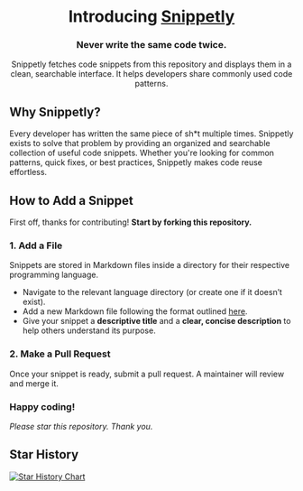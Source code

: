 <div align="center">
  <h1>Introducing <a href="https://snippetly.vercel.app">Snippetly</a></h1>
  <h3>Never write the same code twice.</h3>
  <p>Snippetly fetches code snippets from this repository and displays them in a clean, searchable interface. It helps developers share commonly used code patterns.</p>
</div>


## Why Snippetly?
Every developer has written the same piece of sh*t multiple times. Snippetly exists to solve that problem by providing an organized and searchable collection of useful code snippets. Whether you're looking for common patterns, quick fixes, or best practices, Snippetly makes code reuse effortless.


## How to Add a Snippet

First off, thanks for contributing! **Start by forking this repository.**  

### 1. Add a File  
Snippets are stored in Markdown files inside a directory for their respective programming language.  

- Navigate to the relevant language directory (or create one if it doesn’t exist).  
- Add a new Markdown file following the format outlined [here](https://github.com/justwinstuff/snippetly/format.md).  
- Give your snippet a **descriptive title** and a **clear, concise description** to help others understand its purpose.  

### 2. Make a Pull Request  
Once your snippet is ready, submit a pull request. A maintainer will review and merge it.  

### Happy coding!
*Please star this repository. Thank you.*

## Star History

[![Star History Chart](https://api.star-history.com/svg?repos=justwinstuff/snippetly&type=Date)](https://www.star-history.com/#justwinstuff/snippetly&Date)
